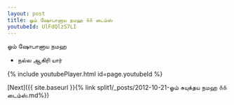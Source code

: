 ```yaml
---
layout: post
title: ஓம் ஷோபானாய நமஹ ௧௧ டைம்ஸ்
youtubeId: UlFdQlzS7LI
---
```

 
 
 ஓம் ஷோபானாய நமஹ  
 
 -  நல்ல ஆகிரி யார் 
 
  
 
  
 
 
 
 
 
 


{% include youtubePlayer.html id=page.youtubeId %}
 
[Next]({{ site.baseurl }}{% link  split1/_posts/2012-10-21-ஓம் சுயுக்தய நமஹ ௧௧ டைம்ஸ்.md%})
 
